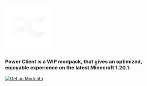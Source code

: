 ## <img src="https://github.com/pvrzz/powercli/raw/main/PowerClientLogo.png?raw=true" alt="drawing" href="https://modrinth.com/modpack/power" width="150"/> 

### Power Client is a WIP modpack, that gives an optimized, enjoyable experience on the latest Minecraft 1.20.1.



<a href="https://modrinth.com/modpack/power"><img src="https://pbs.twimg.com/tweet_video_thumb/FqU42X5XgAAGk8f.jpg" alt="Get on Modrinth" width="200"></a>
